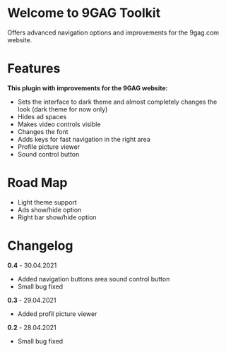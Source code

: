# Welcome to 9GAG Toolkit

Offers advanced navigation options and improvements for the 9gag.com website.

# Features
**This plugin with improvements for the 9GAG website:**

 - Sets the interface to dark theme and almost completely changes the look (dark theme for now only)
 - Hides ad spaces
 - Makes video controls visible
 - Changes the font
 - Adds keys for fast navigation in the right area
 - Profile picture viewer
 - Sound control button

# Road Map
 - Light theme support
 - Ads show/hide option
 - Right bar show/hide option

# Changelog
**0.4** - 30.04.2021
- Added navigation buttons area sound control button
- Small bug fixed

**0.3** - 29.04.2021
- Added profil picture viewer

**0.2** - 28.04.2021
- Small bug fixed